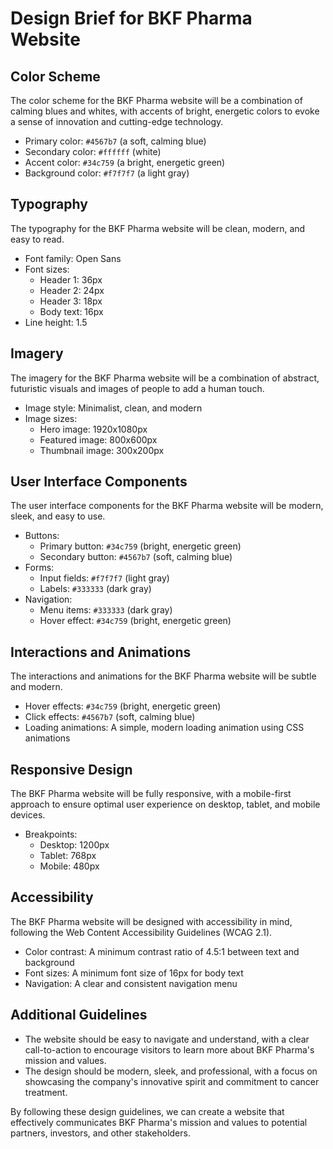 **Design Brief for BKF Pharma Website**
=====================================

**Color Scheme**
---------------

The color scheme for the BKF Pharma website will be a combination of calming blues and whites, with accents of bright, energetic colors to evoke a sense of innovation and cutting-edge technology.

* Primary color: `#4567b7` (a soft, calming blue)
* Secondary color: `#ffffff` (white)
* Accent color: `#34c759` (a bright, energetic green)
* Background color: `#f7f7f7` (a light gray)

**Typography**
-------------

The typography for the BKF Pharma website will be clean, modern, and easy to read.

* Font family: Open Sans
* Font sizes:
	+ Header 1: 36px
	+ Header 2: 24px
	+ Header 3: 18px
	+ Body text: 16px
* Line height: 1.5

**Imagery**
---------

The imagery for the BKF Pharma website will be a combination of abstract, futuristic visuals and images of people to add a human touch.

* Image style: Minimalist, clean, and modern
* Image sizes:
	+ Hero image: 1920x1080px
	+ Featured image: 800x600px
	+ Thumbnail image: 300x200px

**User Interface Components**
-----------------------------

The user interface components for the BKF Pharma website will be modern, sleek, and easy to use.

* Buttons:
	+ Primary button: `#34c759` (bright, energetic green)
	+ Secondary button: `#4567b7` (soft, calming blue)
* Forms:
	+ Input fields: `#f7f7f7` (light gray)
	+ Labels: `#333333` (dark gray)
* Navigation:
	+ Menu items: `#333333` (dark gray)
	+ Hover effect: `#34c759` (bright, energetic green)

**Interactions and Animations**
-----------------------------

The interactions and animations for the BKF Pharma website will be subtle and modern.

* Hover effects: `#34c759` (bright, energetic green)
* Click effects: `#4567b7` (soft, calming blue)
* Loading animations: A simple, modern loading animation using CSS animations

**Responsive Design**
-------------------

The BKF Pharma website will be fully responsive, with a mobile-first approach to ensure optimal user experience on desktop, tablet, and mobile devices.

* Breakpoints:
	+ Desktop: 1200px
	+ Tablet: 768px
	+ Mobile: 480px

**Accessibility**
--------------

The BKF Pharma website will be designed with accessibility in mind, following the Web Content Accessibility Guidelines (WCAG 2.1).

* Color contrast: A minimum contrast ratio of 4.5:1 between text and background
* Font sizes: A minimum font size of 16px for body text
* Navigation: A clear and consistent navigation menu

**Additional Guidelines**
-------------------------

* The website should be easy to navigate and understand, with a clear call-to-action to encourage visitors to learn more about BKF Pharma's mission and values.
* The design should be modern, sleek, and professional, with a focus on showcasing the company's innovative spirit and commitment to cancer treatment.

By following these design guidelines, we can create a website that effectively communicates BKF Pharma's mission and values to potential partners, investors, and other stakeholders.